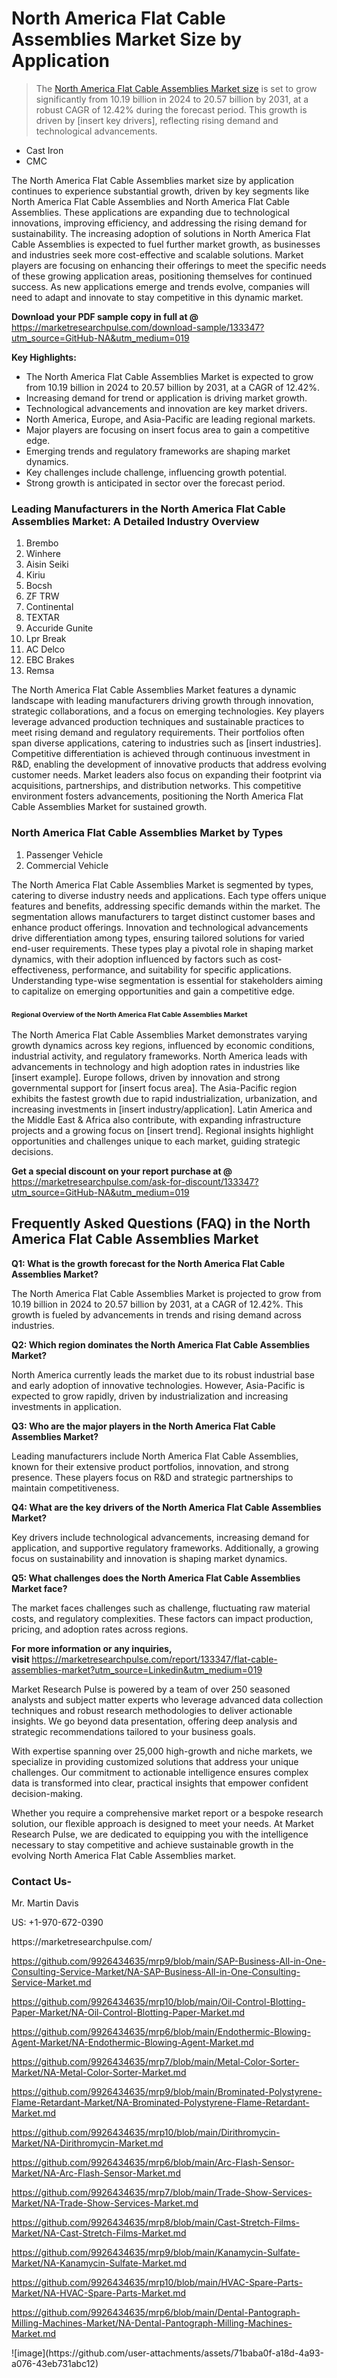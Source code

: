<h1>North America Flat Cable Assemblies Market&nbsp;Size by Application</h1><blockquote><p>The <a href="https://marketresearchpulse.com/download-sample/133347?utm_source=GitHub-NA&amp;utm_medium=019">North America Flat Cable Assemblies Market size</a> is set to grow significantly from 10.19 billion in 2024 to 20.57 billion by 2031, at a robust CAGR of 12.42% during the forecast period. This growth is driven by [insert key drivers], reflecting rising demand and technological advancements.</p></blockquote><ul><li>Cast Iron<li> CMC</li></ul><p>The North America Flat Cable Assemblies market size by application continues to experience substantial growth, driven by key segments like North America Flat Cable Assemblies and North America Flat Cable Assemblies. These applications are expanding due to technological innovations, improving efficiency, and addressing the rising demand for sustainability. The increasing adoption of solutions in North America Flat Cable Assemblies is expected to fuel further market growth, as businesses and industries seek more cost-effective and scalable solutions. Market players are focusing on enhancing their offerings to meet the specific needs of these growing application areas, positioning themselves for continued success. As new applications emerge and trends evolve, companies will need to adapt and innovate to stay competitive in this dynamic market.</p><p><strong>Download your PDF sample copy in full at @ </strong><a href="https://marketresearchpulse.com/download-sample/133347?utm_source=GitHub-NA&amp;utm_medium=019">https://marketresearchpulse.com/download-sample/133347?utm_source=GitHub-NA&amp;utm_medium=019</a></p><p><strong>Key Highlights: </strong></p><ul><li>The North America Flat Cable Assemblies Market is expected to grow from 10.19 billion in 2024 to 20.57 billion by 2031, at a CAGR of 12.42%.</li><li>Increasing demand for trend or application is driving market growth.</li><li>Technological advancements and innovation are key market drivers.</li><li>North America, Europe, and Asia-Pacific are leading regional markets.</li><li>Major players are focusing on insert focus area to gain a competitive edge.</li><li>Emerging trends and regulatory frameworks are shaping market dynamics.</li><li>Key challenges include challenge, influencing growth potential.</li><li>Strong growth is anticipated in sector over the forecast period.</li></ul><h3>Leading Manufacturers in the North America Flat Cable Assemblies Market: A Detailed Industry Overview</h3><ol><li>Brembo</li><li>Winhere</li><li>Aisin Seiki</li><li>Kiriu</li><li>Bocsh</li><li>ZF TRW</li><li>Continental</li><li>TEXTAR</li><li>Accuride Gunite</li><li>Lpr Break</li><li>AC Delco</li><li>EBC Brakes</li><li>Remsa</li></ol><div class="flex max-w-full flex-col flex-grow"><div class="min-h-8 text-message flex w-full flex-col items-end gap-2 whitespace-normal break-words [.text-message+&amp;]:mt-5" dir="auto" data-message-author-role="assistant" data-message-id="fd8432e4-4910-450d-b182-61b7bfb0a01f" data-message-model-slug="gpt-4o"><div class="flex w-full flex-col gap-1 empty:hidden first:pt-[3px]"><div class="markdown prose w-full break-words dark:prose-invert light"><p>The North America Flat Cable Assemblies Market features a dynamic landscape with leading manufacturers driving growth through innovation, strategic collaborations, and a focus on emerging technologies. Key players leverage advanced production techniques and sustainable practices to meet rising demand and regulatory requirements. Their portfolios often span diverse applications, catering to industries such as [insert industries]. Competitive differentiation is achieved through continuous investment in R&amp;D, enabling the development of innovative products that address evolving customer needs. Market leaders also focus on expanding their footprint via acquisitions, partnerships, and distribution networks. This competitive environment fosters advancements, positioning the North America Flat Cable Assemblies Market for sustained growth.</p></div></div></div></div><h3>North America Flat Cable Assemblies Market by Types</h3><ol><li>Passenger Vehicle<li> Commercial Vehicle</li></ol><div class="flex max-w-full flex-col flex-grow"><div class="min-h-8 text-message flex w-full flex-col items-end gap-2 whitespace-normal break-words [.text-message+&amp;]:mt-5" dir="auto" data-message-author-role="assistant" data-message-id="084470be-0bb7-4664-bddf-5156b4f41249" data-message-model-slug="gpt-4o-mini"><div class="flex w-full flex-col gap-1 empty:hidden first:pt-[3px]"><div class="markdown prose w-full break-words dark:prose-invert light"><p>The North America Flat Cable Assemblies Market is segmented by types, catering to diverse industry needs and applications. Each type offers unique features and benefits, addressing specific demands within the market. The segmentation allows manufacturers to target distinct customer bases and enhance product offerings. Innovation and technological advancements drive differentiation among types, ensuring tailored solutions for varied end-user requirements. These types play a pivotal role in shaping market dynamics, with their adoption influenced by factors such as cost-effectiveness, performance, and suitability for specific applications. Understanding type-wise segmentation is essential for stakeholders aiming to capitalize on emerging opportunities and gain a competitive edge.</p></div></div></div></div><h3><span style="font-size: 11px;">Regional Overview of the North America Flat Cable Assemblies Market</span></h3><div class="flex max-w-full flex-col flex-grow"><div class="min-h-8 text-message flex w-full flex-col items-end gap-2 whitespace-normal break-words [.text-message+&amp;]:mt-5" dir="auto" data-message-author-role="assistant" data-message-id="e9038762-ce64-4e30-91c9-9bd413514231" data-message-model-slug="gpt-4o-mini"><div class="flex w-full flex-col gap-1 empty:hidden first:pt-[3px]"><div class="markdown prose w-full break-words dark:prose-invert light"><p>The North America Flat Cable Assemblies Market demonstrates varying growth dynamics across key regions, influenced by economic conditions, industrial activity, and regulatory frameworks. North America leads with advancements in technology and high adoption rates in industries like [insert example]. Europe follows, driven by innovation and strong governmental support for [insert focus area]. The Asia-Pacific region exhibits the fastest growth due to rapid industrialization, urbanization, and increasing investments in [insert industry/application]. Latin America and the Middle East &amp; Africa also contribute, with expanding infrastructure projects and a growing focus on [insert trend]. Regional insights highlight opportunities and challenges unique to each market, guiding strategic decisions.</p></div></div></div></div><p><strong>Get a special discount on your report purchase at @ </strong><a href="https://marketresearchpulse.com/ask-for-discount/133347?utm_source=GitHub-NA&amp;utm_medium=019">https://marketresearchpulse.com/ask-for-discount/133347?utm_source=GitHub-NA&amp;utm_medium=019</a></p><h2>Frequently Asked Questions (FAQ) in the North America Flat Cable Assemblies Market</h2><p><strong>Q1: What is the growth forecast for the North America Flat Cable Assemblies Market?</strong></p><p>The North America Flat Cable Assemblies Market is projected to grow from 10.19 billion in 2024 to 20.57 billion by 2031, at a CAGR of 12.42%. This growth is fueled by advancements in trends and rising demand across industries.</p><p><strong>Q2: Which region dominates the North America Flat Cable Assemblies Market?</strong></p><p>North America currently leads the market due to its robust industrial base and early adoption of innovative technologies. However, Asia-Pacific is expected to grow rapidly, driven by industrialization and increasing investments in application.</p><p><strong>Q3: Who are the major players in the North America Flat Cable Assemblies Market?</strong></p><p>Leading manufacturers include North America Flat Cable Assemblies, known for their extensive product portfolios, innovation, and strong presence. These players focus on R&amp;D and strategic partnerships to maintain competitiveness.</p><p><strong>Q4: What are the key drivers of the North America Flat Cable Assemblies Market?</strong></p><p>Key drivers include technological advancements, increasing demand for application, and supportive regulatory frameworks. Additionally, a growing focus on sustainability and innovation is shaping market dynamics.</p><p><strong>Q5: What challenges does the North America Flat Cable Assemblies Market face?</strong></p><p>The market faces challenges such as challenge, fluctuating raw material costs, and regulatory complexities. These factors can impact production, pricing, and adoption rates across regions.</p><p><strong>For more information or any inquiries, visit&nbsp;</strong><a href="https://marketresearchpulse.com/report/133347/flat-cable-assemblies-market?utm_source=Linkedin&utm_medium=019">https://marketresearchpulse.com/report/133347/flat-cable-assemblies-market?utm_source=Linkedin&utm_medium=019</a></p><p>Market Research Pulse is powered by a team of over 250 seasoned analysts and subject matter experts who leverage advanced data collection techniques and robust research methodologies to deliver actionable insights. We go beyond data presentation, offering deep analysis and strategic recommendations tailored to your business goals.</p><p>With expertise spanning over 25,000 high-growth and niche markets, we specialize in providing customized solutions that address your unique challenges. Our commitment to actionable intelligence ensures complex data is transformed into clear, practical insights that empower confident decision-making.</p><p>Whether you require a comprehensive market report or a bespoke research solution, our flexible approach is designed to meet your needs. At Market Research Pulse, we are dedicated to equipping you with the intelligence necessary to stay competitive and achieve sustainable growth in the evolving North America Flat Cable Assemblies market.</p><h3><strong>Contact Us-</strong></h3><p>Mr. Martin Davis</p><p>US: +1-970-672-0390</p><p>https://marketresearchpulse.com/</p><p><a href="https://github.com/9926434635/mrp9/blob/main/SAP-Business-All-in-One-Consulting-Service-Market/NA-SAP-Business-All-in-One-Consulting-Service-Market.md">https://github.com/9926434635/mrp9/blob/main/SAP-Business-All-in-One-Consulting-Service-Market/NA-SAP-Business-All-in-One-Consulting-Service-Market.md</a></p><p><a href="https://github.com/9926434635/mrp10/blob/main/Oil-Control-Blotting-Paper-Market/NA-Oil-Control-Blotting-Paper-Market.md">https://github.com/9926434635/mrp10/blob/main/Oil-Control-Blotting-Paper-Market/NA-Oil-Control-Blotting-Paper-Market.md</a></p><p><a href="https://github.com/9926434635/mrp6/blob/main/Endothermic-Blowing-Agent-Market/NA-Endothermic-Blowing-Agent-Market.md">https://github.com/9926434635/mrp6/blob/main/Endothermic-Blowing-Agent-Market/NA-Endothermic-Blowing-Agent-Market.md</a></p><p><a href="https://github.com/9926434635/mrp7/blob/main/Metal-Color-Sorter-Market/NA-Metal-Color-Sorter-Market.md">https://github.com/9926434635/mrp7/blob/main/Metal-Color-Sorter-Market/NA-Metal-Color-Sorter-Market.md</a></p><p><a href="https://github.com/9926434635/mrp9/blob/main/Brominated-Polystyrene-Flame-Retardant-Market/NA-Brominated-Polystyrene-Flame-Retardant-Market.md">https://github.com/9926434635/mrp9/blob/main/Brominated-Polystyrene-Flame-Retardant-Market/NA-Brominated-Polystyrene-Flame-Retardant-Market.md</a></p><p><a href="https://github.com/9926434635/mrp10/blob/main/Dirithromycin-Market/NA-Dirithromycin-Market.md">https://github.com/9926434635/mrp10/blob/main/Dirithromycin-Market/NA-Dirithromycin-Market.md</a></p><p><a href="https://github.com/9926434635/mrp6/blob/main/Arc-Flash-Sensor-Market/NA-Arc-Flash-Sensor-Market.md">https://github.com/9926434635/mrp6/blob/main/Arc-Flash-Sensor-Market/NA-Arc-Flash-Sensor-Market.md</a></p><p><a href="https://github.com/9926434635/mrp7/blob/main/Trade-Show-Services-Market/NA-Trade-Show-Services-Market.md">https://github.com/9926434635/mrp7/blob/main/Trade-Show-Services-Market/NA-Trade-Show-Services-Market.md</a></p><p><a href="https://github.com/9926434635/mrp8/blob/main/Cast-Stretch-Films-Market/NA-Cast-Stretch-Films-Market.md">https://github.com/9926434635/mrp8/blob/main/Cast-Stretch-Films-Market/NA-Cast-Stretch-Films-Market.md</a></p><p><a href="https://github.com/9926434635/mrp9/blob/main/Kanamycin-Sulfate-Market/NA-Kanamycin-Sulfate-Market.md">https://github.com/9926434635/mrp9/blob/main/Kanamycin-Sulfate-Market/NA-Kanamycin-Sulfate-Market.md</a></p><p><a href="https://github.com/9926434635/mrp10/blob/main/HVAC-Spare-Parts-Market/NA-HVAC-Spare-Parts-Market.md">https://github.com/9926434635/mrp10/blob/main/HVAC-Spare-Parts-Market/NA-HVAC-Spare-Parts-Market.md</a></p><p><a href="https://github.com/9926434635/mrp6/blob/main/Dental-Pantograph-Milling-Machines-Market/NA-Dental-Pantograph-Milling-Machines-Market.md">https://github.com/9926434635/mrp6/blob/main/Dental-Pantograph-Milling-Machines-Market/NA-Dental-Pantograph-Milling-Machines-Market.md</a></p>
![image](https://github.com/user-attachments/assets/71baba0f-a18d-4a93-a076-43eb731abc12)
